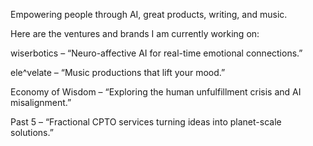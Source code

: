 Empowering people through AI, great products, writing, and music.

Here are the ventures and brands I am currently working on:

wiserbotics – “Neuro-affective AI for real-time emotional connections.”

ele^velate – “Music productions that lift your mood.”

Economy of Wisdom – “Exploring the human unfulfillment crisis and AI misalignment.”

Past 5 – “Fractional CPTO services turning ideas into planet-scale solutions.”
